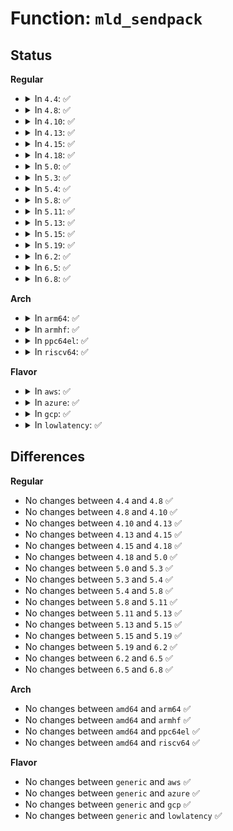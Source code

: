 # Function: <code>mld_sendpack</code>

## Status
<b>Regular</b>
<ul>
<li>
<details>
<summary>In <code>4.4</code>: ✅</summary>

```c
void mld_sendpack(struct sk_buff *skb);
```

**Collision:** Unique Static

**Inline:** No

**Transformation:** False

**Instances:**

```
In net/ipv6/mcast.c (ffffffff817ea380)
Location: net/ipv6/mcast.c:1605
Inline: False
Direct callers:
  - net/ipv6/mcast.c:add_grec
  - net/ipv6/mcast.c:add_grec
  - net/ipv6/mcast.c:add_grec
  - net/ipv6/mcast.c:mld_send_report
  - net/ipv6/mcast.c:mld_ifc_timer_expire
```
**Symbols:**

```
ffffffff817ea380-ffffffff817ea572: mld_sendpack (STB_LOCAL)
```
</details>
</li>
<li>
<details>
<summary>In <code>4.8</code>: ✅</summary>

```c
void mld_sendpack(struct sk_buff *skb);
```

**Collision:** Unique Static

**Inline:** No

**Transformation:** False

**Instances:**

```
In net/ipv6/mcast.c (ffffffff81858c50)
Location: net/ipv6/mcast.c:1604
Inline: False
Direct callers:
  - net/ipv6/mcast.c:mld_ifc_timer_expire
  - net/ipv6/mcast.c:mld_send_report
  - net/ipv6/mcast.c:add_grec
  - net/ipv6/mcast.c:add_grec
  - net/ipv6/mcast.c:add_grec
```
**Symbols:**

```
ffffffff81858c50-ffffffff81858e41: mld_sendpack (STB_LOCAL)
```
</details>
</li>
<li>
<details>
<summary>In <code>4.10</code>: ✅</summary>

```c
void mld_sendpack(struct sk_buff *skb);
```

**Collision:** Unique Static

**Inline:** No

**Transformation:** False

**Instances:**

```
In net/ipv6/mcast.c (ffffffff8188aa30)
Location: net/ipv6/mcast.c:1618
Inline: False
Direct callers:
  - net/ipv6/mcast.c:mld_ifc_timer_expire
  - net/ipv6/mcast.c:mld_send_report
  - net/ipv6/mcast.c:add_grec
  - net/ipv6/mcast.c:add_grec
  - net/ipv6/mcast.c:add_grec
```
**Symbols:**

```
ffffffff8188aa30-ffffffff8188ac27: mld_sendpack (STB_LOCAL)
```
</details>
</li>
<li>
<details>
<summary>In <code>4.13</code>: ✅</summary>

```c
void mld_sendpack(struct sk_buff *skb);
```

**Collision:** Unique Static

**Inline:** No

**Transformation:** False

**Instances:**

```
In net/ipv6/mcast.c (ffffffff818b0e20)
Location: net/ipv6/mcast.c:1618
Inline: False
Direct callers:
  - net/ipv6/mcast.c:mld_ifc_timer_expire
  - net/ipv6/mcast.c:mld_send_report
  - net/ipv6/mcast.c:add_grec
  - net/ipv6/mcast.c:add_grec
  - net/ipv6/mcast.c:add_grec
```
**Symbols:**

```
ffffffff818b0e20-ffffffff818b1020: mld_sendpack (STB_LOCAL)
```
</details>
</li>
<li>
<details>
<summary>In <code>4.15</code>: ✅</summary>

```c
void mld_sendpack(struct sk_buff *skb);
```

**Collision:** Unique Static

**Inline:** No

**Transformation:** False

**Instances:**

```
In net/ipv6/mcast.c (ffffffff81933460)
Location: net/ipv6/mcast.c:1618
Inline: False
Direct callers:
  - net/ipv6/mcast.c:mld_ifc_timer_expire
  - net/ipv6/mcast.c:mld_send_report
  - net/ipv6/mcast.c:add_grec
  - net/ipv6/mcast.c:add_grec
  - net/ipv6/mcast.c:add_grec
```
**Symbols:**

```
ffffffff81933460-ffffffff81933666: mld_sendpack (STB_LOCAL)
```
</details>
</li>
<li>
<details>
<summary>In <code>4.18</code>: ✅</summary>

```c
void mld_sendpack(struct sk_buff *skb);
```

**Collision:** Unique Static

**Inline:** No

**Transformation:** False

**Instances:**

```
In net/ipv6/mcast.c (ffffffff8198c400)
Location: net/ipv6/mcast.c:1643
Inline: False
Direct callers:
  - net/ipv6/mcast.c:mld_ifc_timer_expire
  - net/ipv6/mcast.c:mld_send_report
  - net/ipv6/mcast.c:add_grec
  - net/ipv6/mcast.c:add_grec
  - net/ipv6/mcast.c:add_grec
```
**Symbols:**

```
ffffffff8198c400-ffffffff8198c62a: mld_sendpack (STB_LOCAL)
```
</details>
</li>
<li>
<details>
<summary>In <code>5.0</code>: ✅</summary>

```c
void mld_sendpack(struct sk_buff *skb);
```

**Collision:** Unique Static

**Inline:** No

**Transformation:** False

**Instances:**

```
In net/ipv6/mcast.c (ffffffff819c2870)
Location: net/ipv6/mcast.c:1643
Inline: False
Direct callers:
  - net/ipv6/mcast.c:mld_ifc_timer_expire
  - net/ipv6/mcast.c:mld_send_report
  - net/ipv6/mcast.c:add_grec
  - net/ipv6/mcast.c:add_grec
  - net/ipv6/mcast.c:add_grec
```
**Symbols:**

```
ffffffff819c2870-ffffffff819c2a8e: mld_sendpack (STB_LOCAL)
```
</details>
</li>
<li>
<details>
<summary>In <code>5.3</code>: ✅</summary>

```c
void mld_sendpack(struct sk_buff *skb);
```

**Collision:** Unique Static

**Inline:** No

**Transformation:** False

**Instances:**

```
In net/ipv6/mcast.c (ffffffff81a31660)
Location: net/ipv6/mcast.c:1642
Inline: False
Direct callers:
  - net/ipv6/mcast.c:mld_ifc_timer_expire
  - net/ipv6/mcast.c:mld_send_report
  - net/ipv6/mcast.c:add_grec
  - net/ipv6/mcast.c:add_grec
  - net/ipv6/mcast.c:add_grec
```
**Symbols:**

```
ffffffff81a31660-ffffffff81a318a6: mld_sendpack (STB_LOCAL)
```
</details>
</li>
<li>
<details>
<summary>In <code>5.4</code>: ✅</summary>

```c
void mld_sendpack(struct sk_buff *skb);
```

**Collision:** Unique Static

**Inline:** No

**Transformation:** False

**Instances:**

```
In net/ipv6/mcast.c (ffffffff81a681b0)
Location: net/ipv6/mcast.c:1642
Inline: False
Direct callers:
  - net/ipv6/mcast.c:mld_ifc_timer_expire
  - net/ipv6/mcast.c:mld_send_report
  - net/ipv6/mcast.c:add_grec
  - net/ipv6/mcast.c:add_grec
  - net/ipv6/mcast.c:add_grec
```
**Symbols:**

```
ffffffff81a681b0-ffffffff81a683f6: mld_sendpack (STB_LOCAL)
```
</details>
</li>
<li>
<details>
<summary>In <code>5.8</code>: ✅</summary>

```c
void mld_sendpack(struct sk_buff *skb);
```

**Collision:** Unique Static

**Inline:** No

**Transformation:** False

**Instances:**

```
In net/ipv6/mcast.c (ffffffff81b60db0)
Location: net/ipv6/mcast.c:1639
Inline: False
Direct callers:
  - net/ipv6/mcast.c:mld_send_cr
  - net/ipv6/mcast.c:mld_send_report
  - net/ipv6/mcast.c:add_grec
  - net/ipv6/mcast.c:add_grec
  - net/ipv6/mcast.c:add_grec
```
**Symbols:**

```
ffffffff81b60db0-ffffffff81b61053: mld_sendpack (STB_LOCAL)
```
</details>
</li>
<li>
<details>
<summary>In <code>5.11</code>: ✅</summary>

```c
void mld_sendpack(struct sk_buff *skb);
```

**Collision:** Unique Static

**Inline:** No

**Transformation:** False

**Instances:**

```
In net/ipv6/mcast.c (ffffffff81b6f520)
Location: net/ipv6/mcast.c:1639
Inline: False
Direct callers:
  - net/ipv6/mcast.c:mld_send_cr
  - net/ipv6/mcast.c:mld_send_report
  - net/ipv6/mcast.c:add_grec
  - net/ipv6/mcast.c:add_grec
  - net/ipv6/mcast.c:add_grec
```
**Symbols:**

```
ffffffff81b6f520-ffffffff81b6f7da: mld_sendpack (STB_LOCAL)
```
</details>
</li>
<li>
<details>
<summary>In <code>5.13</code>: ✅</summary>

```c
void mld_sendpack(struct sk_buff *skb);
```

**Collision:** Unique Static

**Inline:** No

**Transformation:** False

**Instances:**

```
In net/ipv6/mcast.c (ffffffff81b5d910)
Location: net/ipv6/mcast.c:1780
Inline: False
Direct callers:
  - net/ipv6/mcast.c:mld_send_cr
  - net/ipv6/mcast.c:mld_send_report
  - net/ipv6/mcast.c:add_grec
  - net/ipv6/mcast.c:add_grec
  - net/ipv6/mcast.c:add_grec
```
**Symbols:**

```
ffffffff81b5d910-ffffffff81b5db2f: mld_sendpack (STB_LOCAL)
```
</details>
</li>
<li>
<details>
<summary>In <code>5.15</code>: ✅</summary>

```c
void mld_sendpack(struct sk_buff *skb);
```

**Collision:** Unique Static

**Inline:** No

**Transformation:** False

**Instances:**

```
In net/ipv6/mcast.c (ffffffff81c24d90)
Location: net/ipv6/mcast.c:1778
Inline: False
Direct callers:
  - net/ipv6/mcast.c:mld_send_cr
  - net/ipv6/mcast.c:mld_send_report
  - net/ipv6/mcast.c:add_grec
  - net/ipv6/mcast.c:add_grec
  - net/ipv6/mcast.c:add_grec
```
**Symbols:**

```
ffffffff81c24d90-ffffffff81c24fd4: mld_sendpack (STB_LOCAL)
```
</details>
</li>
<li>
<details>
<summary>In <code>5.19</code>: ✅</summary>

```c
void mld_sendpack(struct sk_buff *skb);
```

**Collision:** Unique Static

**Inline:** No

**Transformation:** False

**Instances:**

```
In net/ipv6/mcast.c (ffffffff81dc2080)
Location: net/ipv6/mcast.c:1780
Inline: False
Direct callers:
  - net/ipv6/mcast.c:mld_send_cr
  - net/ipv6/mcast.c:mld_send_report
  - net/ipv6/mcast.c:add_grec
  - net/ipv6/mcast.c:add_grec
  - net/ipv6/mcast.c:add_grec
```
**Symbols:**

```
ffffffff81dc2080-ffffffff81dc22e3: mld_sendpack (STB_LOCAL)
```
</details>
</li>
<li>
<details>
<summary>In <code>6.2</code>: ✅</summary>

```c
void mld_sendpack(struct sk_buff *skb);
```

**Collision:** Unique Static

**Inline:** No

**Transformation:** False

**Instances:**

```
In net/ipv6/mcast.c (ffffffff81f92770)
Location: net/ipv6/mcast.c:1780
Inline: False
Direct callers:
  - net/ipv6/mcast.c:mld_send_cr
  - net/ipv6/mcast.c:mld_send_report
  - net/ipv6/mcast.c:add_grec
  - net/ipv6/mcast.c:add_grec
  - net/ipv6/mcast.c:add_grec
```
**Symbols:**

```
ffffffff81f92770-ffffffff81f929d3: mld_sendpack (STB_LOCAL)
```
</details>
</li>
<li>
<details>
<summary>In <code>6.5</code>: ✅</summary>

```c
void mld_sendpack(struct sk_buff *skb);
```

**Collision:** Unique Static

**Inline:** No

**Transformation:** False

**Instances:**

```
In net/ipv6/mcast.c (ffffffff81ff3380)
Location: net/ipv6/mcast.c:1780
Inline: False
Direct callers:
  - net/ipv6/mcast.c:mld_send_cr
  - net/ipv6/mcast.c:mld_send_report
  - net/ipv6/mcast.c:add_grec
  - net/ipv6/mcast.c:add_grec
  - net/ipv6/mcast.c:add_grec
```
**Symbols:**

```
ffffffff81ff3380-ffffffff81ff35db: mld_sendpack (STB_LOCAL)
```
</details>
</li>
<li>
<details>
<summary>In <code>6.8</code>: ✅</summary>

```c
void mld_sendpack(struct sk_buff *skb);
```

**Collision:** Unique Static

**Inline:** No

**Transformation:** False

**Instances:**

```
In net/ipv6/mcast.c (ffffffff820c1410)
Location: net/ipv6/mcast.c:1778
Inline: False
Direct callers:
  - net/ipv6/mcast.c:mld_send_cr
  - net/ipv6/mcast.c:mld_send_report
  - net/ipv6/mcast.c:add_grec
  - net/ipv6/mcast.c:add_grec
  - net/ipv6/mcast.c:add_grec
```
**Symbols:**

```
ffffffff820c1410-ffffffff820c165b: mld_sendpack (STB_LOCAL)
```
</details>
</li>
</ul>
<b>Arch</b>
<ul>
<li>
<details>
<summary>In <code>arm64</code>: ✅</summary>

```c
void mld_sendpack(struct sk_buff *skb);
```

**Collision:** Unique Static

**Inline:** No

**Transformation:** False

**Instances:**

```
In net/ipv6/mcast.c (ffff800010d2edc8)
Location: net/ipv6/mcast.c:1642
Inline: False
Direct callers:
  - net/ipv6/mcast.c:mld_ifc_timer_expire
  - net/ipv6/mcast.c:mld_send_report
  - net/ipv6/mcast.c:add_grec
  - net/ipv6/mcast.c:add_grec
  - net/ipv6/mcast.c:add_grec
```
**Symbols:**

```
ffff800010d2edc8-ffff800010d2f090: mld_sendpack (STB_LOCAL)
```
</details>
</li>
<li>
<details>
<summary>In <code>armhf</code>: ✅</summary>

```c
void mld_sendpack(struct sk_buff *skb);
```

**Collision:** Unique Static

**Inline:** No

**Transformation:** False

**Instances:**

```
In net/ipv6/mcast.c (c0e32ad4)
Location: net/ipv6/mcast.c:1642
Inline: False
Direct callers:
  - net/ipv6/mcast.c:mld_ifc_timer_expire
  - net/ipv6/mcast.c:mld_send_report
  - net/ipv6/mcast.c:add_grec
  - net/ipv6/mcast.c:add_grec
  - net/ipv6/mcast.c:add_grec
```
**Symbols:**

```
c0e32ad4-c0e32eec: mld_sendpack (STB_LOCAL)
```
</details>
</li>
<li>
<details>
<summary>In <code>ppc64el</code>: ✅</summary>

```c
void mld_sendpack(struct sk_buff *skb);
```

**Collision:** Unique Static

**Inline:** No

**Transformation:** False

**Instances:**

```
In net/ipv6/mcast.c (c000000000e60d40)
Location: net/ipv6/mcast.c:1642
Inline: False
Direct callers:
  - net/ipv6/mcast.c:mld_ifc_timer_expire
  - net/ipv6/mcast.c:mld_send_report
  - net/ipv6/mcast.c:add_grec
  - net/ipv6/mcast.c:add_grec
  - net/ipv6/mcast.c:add_grec
```
**Symbols:**

```
c000000000e60d40-c000000000e61078: mld_sendpack (STB_LOCAL)
```
</details>
</li>
<li>
<details>
<summary>In <code>riscv64</code>: ✅</summary>

```c
void mld_sendpack(struct sk_buff *skb);
```

**Collision:** Unique Static

**Inline:** No

**Transformation:** False

**Instances:**

```
In net/ipv6/mcast.c (ffffffe00086ecb8)
Location: net/ipv6/mcast.c:1642
Inline: False
Direct callers:
  - net/ipv6/mcast.c:mld_ifc_timer_expire
  - net/ipv6/mcast.c:mld_send_report
  - net/ipv6/mcast.c:add_grec
  - net/ipv6/mcast.c:add_grec
  - net/ipv6/mcast.c:add_grec
```
**Symbols:**

```
ffffffe00086ecb8-ffffffe00086ef38: mld_sendpack (STB_LOCAL)
```
</details>
</li>
</ul>
<b>Flavor</b>
<ul>
<li>
<details>
<summary>In <code>aws</code>: ✅</summary>

```c
void mld_sendpack(struct sk_buff *skb);
```

**Collision:** Unique Static

**Inline:** No

**Transformation:** False

**Instances:**

```
In net/ipv6/mcast.c (ffffffff81a07840)
Location: net/ipv6/mcast.c:1642
Inline: False
Direct callers:
  - net/ipv6/mcast.c:mld_ifc_timer_expire
  - net/ipv6/mcast.c:mld_send_report
  - net/ipv6/mcast.c:add_grec
  - net/ipv6/mcast.c:add_grec
  - net/ipv6/mcast.c:add_grec
```
**Symbols:**

```
ffffffff81a07840-ffffffff81a07a86: mld_sendpack (STB_LOCAL)
```
</details>
</li>
<li>
<details>
<summary>In <code>azure</code>: ✅</summary>

```c
void mld_sendpack(struct sk_buff *skb);
```

**Collision:** Unique Static

**Inline:** No

**Transformation:** False

**Instances:**

```
In net/ipv6/mcast.c (ffffffff819c4600)
Location: net/ipv6/mcast.c:1642
Inline: False
Direct callers:
  - net/ipv6/mcast.c:mld_ifc_timer_expire
  - net/ipv6/mcast.c:mld_send_report
  - net/ipv6/mcast.c:add_grec
  - net/ipv6/mcast.c:add_grec
  - net/ipv6/mcast.c:add_grec
```
**Symbols:**

```
ffffffff819c4600-ffffffff819c4846: mld_sendpack (STB_LOCAL)
```
</details>
</li>
<li>
<details>
<summary>In <code>gcp</code>: ✅</summary>

```c
void mld_sendpack(struct sk_buff *skb);
```

**Collision:** Unique Static

**Inline:** No

**Transformation:** False

**Instances:**

```
In net/ipv6/mcast.c (ffffffff81a722c0)
Location: net/ipv6/mcast.c:1642
Inline: False
Direct callers:
  - net/ipv6/mcast.c:mld_ifc_timer_expire
  - net/ipv6/mcast.c:mld_send_report
  - net/ipv6/mcast.c:add_grec
  - net/ipv6/mcast.c:add_grec
  - net/ipv6/mcast.c:add_grec
```
**Symbols:**

```
ffffffff81a722c0-ffffffff81a72506: mld_sendpack (STB_LOCAL)
```
</details>
</li>
<li>
<details>
<summary>In <code>lowlatency</code>: ✅</summary>

```c
void mld_sendpack(struct sk_buff *skb);
```

**Collision:** Unique Static

**Inline:** No

**Transformation:** False

**Instances:**

```
In net/ipv6/mcast.c (ffffffff81a7e930)
Location: net/ipv6/mcast.c:1642
Inline: False
Direct callers:
  - net/ipv6/mcast.c:mld_ifc_timer_expire
  - net/ipv6/mcast.c:mld_send_report
  - net/ipv6/mcast.c:add_grec
  - net/ipv6/mcast.c:add_grec
  - net/ipv6/mcast.c:add_grec
```
**Symbols:**

```
ffffffff81a7e930-ffffffff81a7eb83: mld_sendpack (STB_LOCAL)
```
</details>
</li>
</ul>

## Differences
<b>Regular</b>
<ul>
<li>
No changes between <code>4.4</code> and <code>4.8</code> ✅
</li>
<li>
No changes between <code>4.8</code> and <code>4.10</code> ✅
</li>
<li>
No changes between <code>4.10</code> and <code>4.13</code> ✅
</li>
<li>
No changes between <code>4.13</code> and <code>4.15</code> ✅
</li>
<li>
No changes between <code>4.15</code> and <code>4.18</code> ✅
</li>
<li>
No changes between <code>4.18</code> and <code>5.0</code> ✅
</li>
<li>
No changes between <code>5.0</code> and <code>5.3</code> ✅
</li>
<li>
No changes between <code>5.3</code> and <code>5.4</code> ✅
</li>
<li>
No changes between <code>5.4</code> and <code>5.8</code> ✅
</li>
<li>
No changes between <code>5.8</code> and <code>5.11</code> ✅
</li>
<li>
No changes between <code>5.11</code> and <code>5.13</code> ✅
</li>
<li>
No changes between <code>5.13</code> and <code>5.15</code> ✅
</li>
<li>
No changes between <code>5.15</code> and <code>5.19</code> ✅
</li>
<li>
No changes between <code>5.19</code> and <code>6.2</code> ✅
</li>
<li>
No changes between <code>6.2</code> and <code>6.5</code> ✅
</li>
<li>
No changes between <code>6.5</code> and <code>6.8</code> ✅
</li>
</ul>
<b>Arch</b>
<ul>
<li>
No changes between <code>amd64</code> and <code>arm64</code> ✅
</li>
<li>
No changes between <code>amd64</code> and <code>armhf</code> ✅
</li>
<li>
No changes between <code>amd64</code> and <code>ppc64el</code> ✅
</li>
<li>
No changes between <code>amd64</code> and <code>riscv64</code> ✅
</li>
</ul>
<b>Flavor</b>
<ul>
<li>
No changes between <code>generic</code> and <code>aws</code> ✅
</li>
<li>
No changes between <code>generic</code> and <code>azure</code> ✅
</li>
<li>
No changes between <code>generic</code> and <code>gcp</code> ✅
</li>
<li>
No changes between <code>generic</code> and <code>lowlatency</code> ✅
</li>
</ul>
